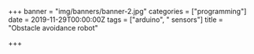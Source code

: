 +++
banner = "img/banners/banner-2.jpg"
categories = ["programming"]
date = 2019-11-29T00:00:00Z
tags = ["arduino", " sensors"]
title = "Obstacle avoidance robot"

+++

